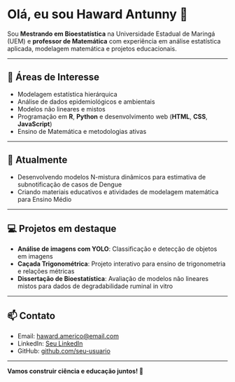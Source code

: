 # Olá, eu sou Haward Antunny 👋

Sou **Mestrando em Bioestatística** na Universidade Estadual de Maringá (UEM) e **professor de Matemática** com experiência em análise estatística aplicada, modelagem matemática e projetos educacionais.

---

## 🔭 Áreas de Interesse
- Modelagem estatística hierárquica
- Análise de dados epidemiológicos e ambientais
- Modelos não lineares e mistos
- Programação em **R**, **Python** e desenvolvimento web (**HTML**, **CSS**, **JavaScript**)
- Ensino de Matemática e metodologias ativas

---

## 🌱 Atualmente
- Desenvolvendo modelos N-mistura dinâmicos para estimativa de subnotificação de casos de Dengue
- Criando materiais educativos e atividades de modelagem matemática para Ensino Médio

---

## 💻 Projetos em destaque
- **Análise de imagens com YOLO**: Classificação e detecção de objetos em imagens
- **Caçada Trigonométrica**: Projeto interativo para ensino de trigonometria e relações métricas
- **Dissertação de Bioestatística**: Avaliação de modelos não lineares mistos para dados de degradabilidade ruminal in vitro

---

## 📫 Contato
- Email: haward.americo@email.com
- LinkedIn: [Seu LinkedIn](https://www.linkedin.com/in/seu-perfil)
- GitHub: [github.com/seu-usuario](https://github.com/seu-usuario)

---

**Vamos construir ciência e educação juntos! 🚀**
